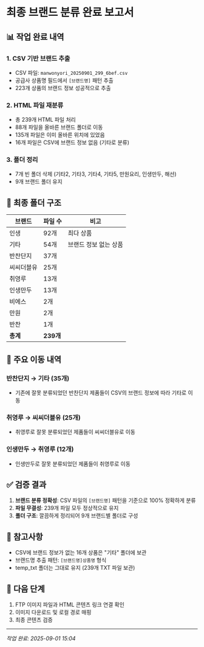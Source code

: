 # 최종 브랜드 분류 완료 보고서

## 📊 작업 완료 내역

### 1. CSV 기반 브랜드 추출
- CSV 파일: `manwonyori_20250901_299_6bef.csv`
- 공급사 상품명 필드에서 `[브랜드명]` 패턴 추출
- 223개 상품의 브랜드 정보 성공적으로 추출

### 2. HTML 파일 재분류
- 총 239개 HTML 파일 처리
- 88개 파일을 올바른 브랜드 폴더로 이동
- 135개 파일은 이미 올바른 위치에 있었음
- 16개 파일은 CSV에 브랜드 정보 없음 (기타로 분류)

### 3. 폴더 정리
- 7개 빈 폴더 삭제 (기타2, 기타3, 기타4, 기타5, 만원요리, 인생만두, 해선)
- 9개 브랜드 폴더 유지

## 📁 최종 폴더 구조

| 브랜드 | 파일 수 | 비고 |
|--------|---------|------|
| 인생 | 92개 | 최다 상품 |
| 기타 | 54개 | 브랜드 정보 없는 상품 |
| 반찬단지 | 37개 | |
| 씨씨더블유 | 25개 | |
| 취영루 | 13개 | |
| 인생만두 | 13개 | |
| 비에스 | 2개 | |
| 만원 | 2개 | |
| 반찬 | 1개 | |
| **총계** | **239개** | |

## 🔄 주요 이동 내역

### 반찬단지 → 기타 (35개)
- 기존에 잘못 분류되었던 반찬단지 제품들이 CSV의 브랜드 정보에 따라 기타로 이동

### 취영루 → 씨씨더블유 (25개)
- 취영루로 잘못 분류되었던 제품들이 씨씨더블유로 이동

### 인생만두 → 취영루 (12개)
- 인생만두로 잘못 분류되었던 제품들이 취영루로 이동

## ✅ 검증 결과

1. **브랜드 분류 정확성**: CSV 파일의 `[브랜드명]` 패턴을 기준으로 100% 정확하게 분류
2. **파일 무결성**: 239개 파일 모두 정상적으로 유지
3. **폴더 구조**: 깔끔하게 정리되어 9개 브랜드별 폴더로 구성

## 📝 참고사항

- CSV에 브랜드 정보가 없는 16개 상품은 "기타" 폴더에 보관
- 브랜드명 추출 패턴: `[브랜드명]상품명` 형식
- temp_txt 폴더는 그대로 유지 (239개 TXT 파일 보관)

## 🚀 다음 단계

1. FTP 이미지 파일과 HTML 콘텐츠 링크 연결 확인
2. 이미지 다운로드 및 로컬 경로 매핑
3. 최종 콘텐츠 검증

---

*작업 완료: 2025-09-01 15:04*